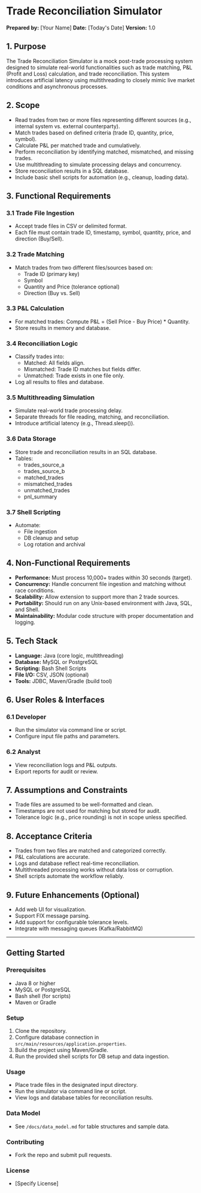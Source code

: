 # Trade Reconciliation Simulator

**Prepared by:** [Your Name]
**Date:** [Today's Date]
**Version:** 1.0

## 1. Purpose
The Trade Reconciliation Simulator is a mock post-trade processing system designed to simulate real-world functionalities such as trade matching, P&L (Profit and Loss) calculation, and trade reconciliation. This system introduces artificial latency using multithreading to closely mimic live market conditions and asynchronous processes.

## 2. Scope
- Read trades from two or more files representing different sources (e.g., internal system vs. external counterparty).
- Match trades based on defined criteria (trade ID, quantity, price, symbol).
- Calculate P&L per matched trade and cumulatively.
- Perform reconciliation by identifying matched, mismatched, and missing trades.
- Use multithreading to simulate processing delays and concurrency.
- Store reconciliation results in a SQL database.
- Include basic shell scripts for automation (e.g., cleanup, loading data).

## 3. Functional Requirements
### 3.1 Trade File Ingestion
- Accept trade files in CSV or delimited format.
- Each file must contain trade ID, timestamp, symbol, quantity, price, and direction (Buy/Sell).

### 3.2 Trade Matching
- Match trades from two different files/sources based on:
  - Trade ID (primary key)
  - Symbol
  - Quantity and Price (tolerance optional)
  - Direction (Buy vs. Sell)

### 3.3 P&L Calculation
- For matched trades: Compute P&L = (Sell Price - Buy Price) * Quantity.
- Store results in memory and database.

### 3.4 Reconciliation Logic
- Classify trades into:
  - Matched: All fields align.
  - Mismatched: Trade ID matches but fields differ.
  - Unmatched: Trade exists in one file only.
- Log all results to files and database.

### 3.5 Multithreading Simulation
- Simulate real-world trade processing delay.
- Separate threads for file reading, matching, and reconciliation.
- Introduce artificial latency (e.g., Thread.sleep()).

### 3.6 Data Storage
- Store trade and reconciliation results in an SQL database.
- Tables:
  - trades_source_a
  - trades_source_b
  - matched_trades
  - mismatched_trades
  - unmatched_trades
  - pnl_summary

### 3.7 Shell Scripting
- Automate:
  - File ingestion
  - DB cleanup and setup
  - Log rotation and archival

## 4. Non-Functional Requirements
- **Performance:** Must process 10,000+ trades within 30 seconds (target).
- **Concurrency:** Handle concurrent file ingestion and matching without race conditions.
- **Scalability:** Allow extension to support more than 2 trade sources.
- **Portability:** Should run on any Unix-based environment with Java, SQL, and Shell.
- **Maintainability:** Modular code structure with proper documentation and logging.

## 5. Tech Stack
- **Language:** Java (core logic, multithreading)
- **Database:** MySQL or PostgreSQL
- **Scripting:** Bash Shell Scripts
- **File I/O:** CSV, JSON (optional)
- **Tools:** JDBC, Maven/Gradle (build tool)

## 6. User Roles & Interfaces
### 6.1 Developer
- Run the simulator via command line or script.
- Configure input file paths and parameters.

### 6.2 Analyst
- View reconciliation logs and P&L outputs.
- Export reports for audit or review.

## 7. Assumptions and Constraints
- Trade files are assumed to be well-formatted and clean.
- Timestamps are not used for matching but stored for audit.
- Tolerance logic (e.g., price rounding) is not in scope unless specified.

## 8. Acceptance Criteria
- Trades from two files are matched and categorized correctly.
- P&L calculations are accurate.
- Logs and database reflect real-time reconciliation.
- Multithreaded processing works without data loss or corruption.
- Shell scripts automate the workflow reliably.

## 9. Future Enhancements (Optional)
- Add web UI for visualization.
- Support FIX message parsing.
- Add support for configurable tolerance levels.
- Integrate with messaging queues (Kafka/RabbitMQ)

---

## Getting Started

### Prerequisites
- Java 8 or higher
- MySQL or PostgreSQL
- Bash shell (for scripts)
- Maven or Gradle

### Setup
1. Clone the repository.
2. Configure database connection in `src/main/resources/application.properties`.
3. Build the project using Maven/Gradle.
4. Run the provided shell scripts for DB setup and data ingestion.

### Usage
- Place trade files in the designated input directory.
- Run the simulator via command line or script.
- View logs and database tables for reconciliation results.

### Data Model
- See `/docs/data_model.md` for table structures and sample data.

### Contributing
- Fork the repo and submit pull requests.

### License
- [Specify License] 